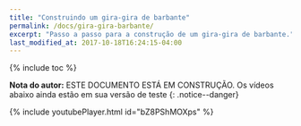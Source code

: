 ```yaml
---
title: "Construindo um gira-gira de barbante"
permalink: /docs/gira-gira-barbante/
excerpt: "Passo a passo para a construção de um gira-gira de barbante."
last_modified_at: 2017-10-18T16:24:15-04:00
---
```


{% include toc %}

**Nota do autor:** ESTE DOCUMENTO ESTÁ EM CONSTRUÇÃO. Os vídeos abaixo ainda estão em sua versão de teste
{: .notice--danger}

{% include youtubePlayer.html id="bZ8PShMOXps" %}